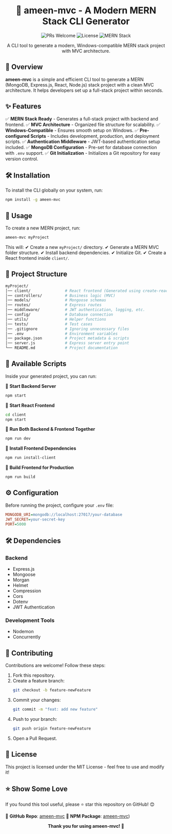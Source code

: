 <div align="center">

# 🚀 ameen-mvc - A Modern MERN Stack CLI Generator

<p align="center">
  <img src="https://img.shields.io/badge/PRs-welcome-brightgreen.svg?style=flat-square" alt="PRs Welcome" />
  <img src="https://img.shields.io/badge/license-MIT-orange.svg?style=flat-square" alt="License" />
  <img src="https://img.shields.io/badge/MERN-Stack-blue.svg?style=flat-square" alt="MERN Stack" />
</p>

A CLI tool to generate a modern, Windows-compatible MERN stack project with MVC architecture.

</div>

## 📖 Overview

**ameen-mvc** is a simple and efficient CLI tool to generate a MERN (MongoDB, Express.js, React, Node.js) stack project with a clean MVC architecture. It helps developers set up a full-stack project within seconds.

## ✨ Features

✅ **MERN Stack Ready** - Generates a full-stack project with backend and frontend.
✅ **MVC Architecture** - Organized file structure for scalability.
✅ **Windows-Compatible** - Ensures smooth setup on Windows.
✅ **Pre-configured Scripts** - Includes development, production, and deployment scripts.
✅ **Authentication Middleware** - JWT-based authentication setup included.
✅ **MongoDB Configuration** - Pre-set for database connection with `.env` support.
✅ **Git Initialization** - Initializes a Git repository for easy version control.

## 🛠️ Installation

To install the CLI globally on your system, run:

```sh
npm install -g ameen-mvc
```

## 🚀 Usage

To create a new MERN project, run:

```sh
ameen-mvc myProject
```

This will:
✔ Create a new `myProject/` directory.
✔ Generate a MERN MVC folder structure.
✔ Install backend dependencies.
✔ Initialize Git.
✔ Create a React frontend inside `client/`.

## 📂 Project Structure

```bash
myProject/
│── client/               # React frontend (Generated using create-react-app)
│── controllers/          # Business logic (MVC)
│── models/               # Mongoose schemas
│── routes/               # Express routes
│── middleware/           # JWT authentication, logging, etc.
│── config/               # Database connection
│── utils/                # Helper functions
│── tests/                # Test cases
│── .gitignore            # Ignoring unnecessary files
│── .env                  # Environment variables
│── package.json          # Project metadata & scripts
│── server.js             # Express server entry point
└── README.md             # Project documentation
```

## 📜 Available Scripts

Inside your generated project, you can run:

🔹 **Start Backend Server**
```sh
npm start
```

🔹 **Start React Frontend**
```sh
cd client
npm start
```

🔹 **Run Both Backend & Frontend Together**
```sh
npm run dev
```

🔹 **Install Frontend Dependencies**
```sh
npm run install-client
```

🔹 **Build Frontend for Production**
```sh
npm run build
```

## ⚙ Configuration

Before running the project, configure your `.env` file:

```ini
MONGODB_URI=mongodb://localhost:27017/your-database
JWT_SECRET=your-secret-key
PORT=5000
```

## 🛠 Dependencies

### **Backend**
- Express.js
- Mongoose
- Morgan
- Helmet
- Compression
- Cors
- Dotenv
- JWT Authentication

### **Development Tools**
- Nodemon
- Concurrently

## 🙌 Contributing

Contributions are welcome! Follow these steps:

1. Fork this repository.
2. Create a feature branch:
   ```sh
   git checkout -b feature-newFeature
   ```
3. Commit your changes:
   ```sh
   git commit -m "feat: add new feature"
   ```
4. Push to your branch:
   ```sh
   git push origin feature-newFeature
   ```
5. Open a Pull Request.

## 📜 License

This project is licensed under the MIT License - feel free to use and modify it!

## ⭐ Show Some Love

If you found this tool useful, please ⭐ star this repository on GitHub! 😊

🔗 **GitHub Repo**: [ameen-mvc]([(https://github.com/Muhammed-Ameen-T/ameen-mvc-node-package))
🔗 **NPM Package**: [ameen-mvc](https://www.npmjs.com/package/ameen-mvc/))

<div align="center">

**Thank you for using ameen-mvc! 🎉**

</div>

